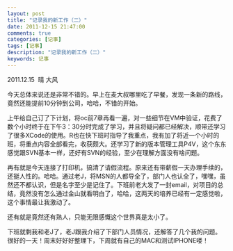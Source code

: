 ```yaml
---
layout: post
title: "记录我的新工作（二）"
date: 2011-12-15 21:47:00
comments: true
categories: [记事]
tags: [记事]
description: "记录我的新工作（二）"
keywords: 记事
---
```


2011.12.15  晴 大风

今天总体来说还是非常不错的。早上在麦大叔哪里吃了早餐，发现一条新的路线，竟然还能提前10分钟到公司，哈哈，不错的开始。

上午给自己订了下计划，将oc前7章再看一遍，对一些细节在VM中验证，花费了数个小时终于在下午3：30分时完成了学习，并且将疑问都已经解决，顺带还学习了很多XCode的使用。R也在快下班时指导了我重点，我有加了将近一个小时的班，将重点内容全部看完，收获颇大。还学习了新的版本管理工具P4V，这个东东感觉跟SVN基本一样，还好有SVN的经验，至少在理解方面没有啥问题。

再有就是今天连接了打印机，搞清了请假流程。原来还有带薪假一天办理手续的，还挺人性的。哈哈。通过老J，将MSN的人都导全了，部门人也认全了，嘿嘿，虽然还不都认识，但是名字至少是记住了。下班前老大发了一封email，对项目的总结，竟然没有怎么通过金山就看明白了，哈哈，这两天的培养已经有一定感觉啦，这个事情最让我激动了。

还有就是竟然还有熟人，只能无限感慨这个世界真是太小了。

下班就剩我和老J了，老J跟我介绍了下部门人员情况，还解答了几个我的问题。很好的一天！周末好好好整理下，下周就有自己的MAC和测试IPHONE喽！
